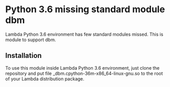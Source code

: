 # Python 3.6 missing standard module dbm

Lambda Python 3.6 environment has few standard modules missed. This is module to support dbm.

Installation
------------
To use this module inside Lambda Python 3.6 environment, just clone the repository and put file _dbm.cpython-36m-x86_64-linux-gnu.so to the root of your Lambda distribution package.
